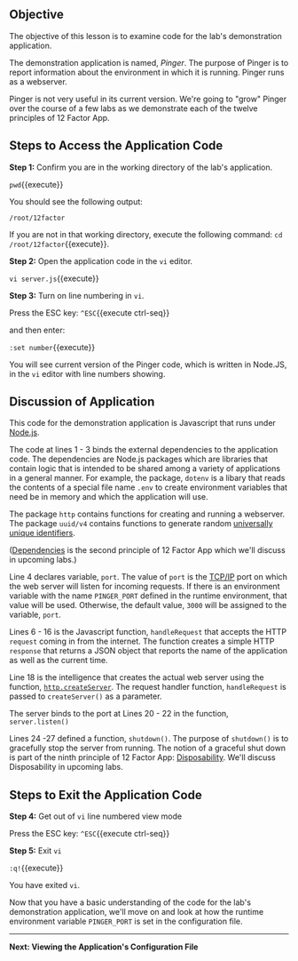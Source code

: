 ## Objective
The objective of this lesson is to examine code for the lab's demonstration application. 

The demonstration application is named, *Pinger*. The purpose of Pinger is to report information about the environment in which it is running. Pinger runs as a webserver.

Pinger is not very useful in its current version. We're going to "grow" Pinger over the course of a few labs as we demonstrate each of the twelve principles of 12 Factor App.

## Steps to Access the Application Code


**Step 1:** Confirm you are in the working directory of the lab's application.

`pwd`{{execute}}

You should see the following output:

`/root/12factor`

If you are not in that working directory, execute the following command: `cd /root/12factor`{{execute}}.

**Step 2:** Open the application code in the `vi` editor.

`vi server.js`{{execute}}

**Step 3:** Turn on line numbering in `vi`.

Press the ESC key: `^ESC`{{execute ctrl-seq}}

and then enter:

`:set number`{{execute}}


You will see current version of the Pinger code, which is written in Node.JS, in the `vi` editor with line numbers showing.

## Discussion of Application

This code for the demonstration application is Javascript that runs under [Node.js](https://nodejs.org/en/about/).

The code at lines 1 - 3 binds the external dependencies to the application code. The dependencies are Node.js packages which are libraries that contain logic that is intended to be shared among a variety of applications in a general manner. For example, the package, `dotenv` is a libary that reads the contents of a special file name `.env` to create environment variables that need be in memory and which the application will use.

The package `http` contains functions for creating and running a webserver. The package `uuid/v4` contains functions to generate random [universally unique identifiers](https://en.wikipedia.org/wiki/Universally_unique_identifier). 

([Dependencies](https://12factor.net/dependencies) is the second principle of 12 Factor App which we'll discuss in upcoming labs.)

Line 4 declares variable, `port`. The value of `port` is the [TCP/IP](https://www.pcmag.com/encyclopedia/term/tcpip-port) port on which the web server will listen for incoming requests. If there is an environment variable with the name `PINGER_PORT` defined in the runtime environment, that value will be used. Otherwise, the default value, `3000` will be assigned to the variable, `port`. 

Lines 6 -  16 is the Javascript function, `handleRequest` that accepts the HTTP `request` coming in from the internet. The function creates a simple HTTP `response` that returns a JSON object that reports the name of the application as well as the current time.

Line 18 is the intelligence that creates the actual web server using the function, [`http.createServer`](https://nodejs.org/dist/latest-v14.x/docs/api/http.html#http_http_createserver_options_requestlistener). The request handler function, `handleRequest` is passed to `createServer()` as a parameter.

The server binds to the port at Lines 20 - 22 in the function, `server.listen()`

Lines 24 -27 defined a function, `shutdown()`. The purpose of `shutdown()` is to gracefully stop the server from running. The notion of a graceful shut down is part of the ninth principle of 12 Factor App: [Disposability](https://12factor.net/disposability). We'll discuss Disposability in upcoming labs.

## Steps to Exit the Application Code

**Step 4:** Get out of `vi` line numbered view mode

Press the ESC key: `^ESC`{{execute ctrl-seq}}

**Step 5:** Exit `vi`

`:q!`{{execute}}

You have exited `vi`.

Now that you have a basic understanding of the code for the lab's demonstration application, we'll move on and look at how the runtime environment variable `PINGER_PORT` is set in the configuration file.

---

**Next: Viewing the Application's Configuration File**